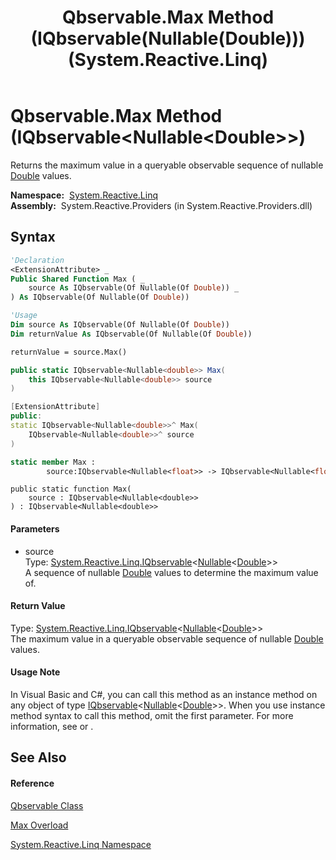 ﻿---
title: Qbservable.Max Method (IQbservable(Nullable(Double))) (System.Reactive.Linq)
TOCTitle: Max Method (IQbservable(Nullable(Double)))
ms:assetid: M:System.Reactive.Linq.Qbservable.Max(System.Reactive.Linq.IQbservable{System.Nullable{System.Double}})
ms:mtpsurl: https://msdn.microsoft.com/en-us/library/system.reactive.linq.qbservable.max(v=VS.103)
ms:contentKeyID: 36069054
ms.date: 06/28/2011
mtps_version: v=VS.103
dev_langs:
- vb
- csharp
- c++
- fsharp
- jscript
---

# Qbservable.Max Method (IQbservable\<Nullable\<Double\>\>)

Returns the maximum value in a queryable observable sequence of nullable [Double](https://msdn.microsoft.com/en-us/library/643eft0t) values.

**Namespace:**  [System.Reactive.Linq](hh211929\(v=vs.103\).md)  
**Assembly:**  System.Reactive.Providers (in System.Reactive.Providers.dll)

## Syntax

``` vb
'Declaration
<ExtensionAttribute> _
Public Shared Function Max ( _
    source As IQbservable(Of Nullable(Of Double)) _
) As IQbservable(Of Nullable(Of Double))
```

``` vb
'Usage
Dim source As IQbservable(Of Nullable(Of Double))
Dim returnValue As IQbservable(Of Nullable(Of Double))

returnValue = source.Max()
```

``` csharp
public static IQbservable<Nullable<double>> Max(
    this IQbservable<Nullable<double>> source
)
```

``` c++
[ExtensionAttribute]
public:
static IQbservable<Nullable<double>>^ Max(
    IQbservable<Nullable<double>>^ source
)
```

``` fsharp
static member Max : 
        source:IQbservable<Nullable<float>> -> IQbservable<Nullable<float>> 
```

``` jscript
public static function Max(
    source : IQbservable<Nullable<double>>
) : IQbservable<Nullable<double>>
```

#### Parameters

  - source  
    Type: [System.Reactive.Linq.IQbservable](hh229328\(v=vs.103\).md)\<[Nullable](https://msdn.microsoft.com/en-us/library/b3h38hb0)\<[Double](https://msdn.microsoft.com/en-us/library/643eft0t)\>\>  
    A sequence of nullable [Double](https://msdn.microsoft.com/en-us/library/643eft0t) values to determine the maximum value of.  

#### Return Value

Type: [System.Reactive.Linq.IQbservable](hh229328\(v=vs.103\).md)\<[Nullable](https://msdn.microsoft.com/en-us/library/b3h38hb0)\<[Double](https://msdn.microsoft.com/en-us/library/643eft0t)\>\>  
The maximum value in a queryable observable sequence of nullable [Double](https://msdn.microsoft.com/en-us/library/643eft0t) values.  

#### Usage Note

In Visual Basic and C\#, you can call this method as an instance method on any object of type [IQbservable](hh229328\(v=vs.103\).md)\<[Nullable](https://msdn.microsoft.com/en-us/library/b3h38hb0)\<[Double](https://msdn.microsoft.com/en-us/library/643eft0t)\>\>. When you use instance method syntax to call this method, omit the first parameter. For more information, see [](https://msdn.microsoft.com/en-us/library/Bb384936) or [](https://msdn.microsoft.com/en-us/library/Bb383977).

## See Also

#### Reference

[Qbservable Class](hh211693\(v=vs.103\).md)

[Max Overload](hh212079\(v=vs.103\).md)

[System.Reactive.Linq Namespace](hh211929\(v=vs.103\).md)

